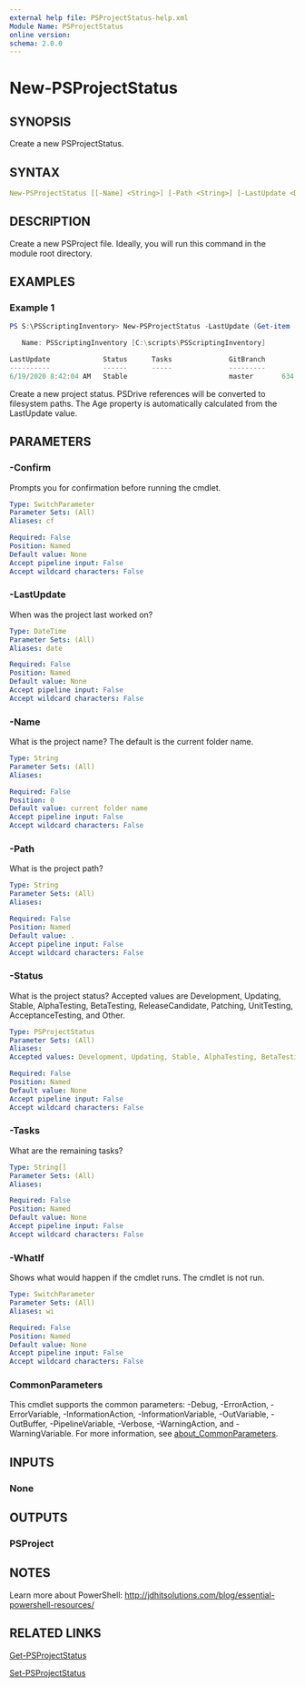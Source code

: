```yaml
---
external help file: PSProjectStatus-help.xml
Module Name: PSProjectStatus
online version:
schema: 2.0.0
---
```


# New-PSProjectStatus

## SYNOPSIS

Create a new PSProjectStatus.

## SYNTAX

```yaml
New-PSProjectStatus [[-Name] <String>] [-Path <String>] [-LastUpdate <DateTime>] [-Tasks <String[]>] [-Status <PSProjectStatus>] [-WhatIf] [-Confirm] [<CommonParameters>]
```

## DESCRIPTION

Create a new PSProject file. Ideally, you will run this command in the module root directory.

## EXAMPLES

### Example 1

```powershell
PS S:\PSScriptingInventory> New-PSProjectStatus -LastUpdate (Get-item .\PSScriptingInventory.psd1).lastwritetime -Status Stable

   Name: PSScriptingInventory [C:\scripts\PSScriptingInventory]

LastUpdate             Status      Tasks              GitBranch          Age
----------             ------      -----              ---------          ---
6/19/2020 8:42:04 AM   Stable                         master       634.01:13
```

Create a new project status. PSDrive references will be converted to filesystem paths. The Age property is automatically calculated from the LastUpdate value.

## PARAMETERS

### -Confirm

Prompts you for confirmation before running the cmdlet.

```yaml
Type: SwitchParameter
Parameter Sets: (All)
Aliases: cf

Required: False
Position: Named
Default value: None
Accept pipeline input: False
Accept wildcard characters: False
```

### -LastUpdate

When was the project last worked on?

```yaml
Type: DateTime
Parameter Sets: (All)
Aliases: date

Required: False
Position: Named
Default value: None
Accept pipeline input: False
Accept wildcard characters: False
```

### -Name

What is the project name? The default is the current folder name.

```yaml
Type: String
Parameter Sets: (All)
Aliases:

Required: False
Position: 0
Default value: current folder name
Accept pipeline input: False
Accept wildcard characters: False
```

### -Path

What is the project path?

```yaml
Type: String
Parameter Sets: (All)
Aliases:

Required: False
Position: Named
Default value: .
Accept pipeline input: False
Accept wildcard characters: False
```

### -Status

What is the project status? Accepted values are Development, Updating, Stable, AlphaTesting, BetaTesting, ReleaseCandidate, Patching, UnitTesting, AcceptanceTesting, and Other.

```yaml
Type: PSProjectStatus
Parameter Sets: (All)
Aliases:
Accepted values: Development, Updating, Stable, AlphaTesting, BetaTesting, ReleaseCandidate, Patching, UnitTesting, AcceptanceTesting, Other

Required: False
Position: Named
Default value: None
Accept pipeline input: False
Accept wildcard characters: False
```

### -Tasks

What are the remaining tasks?

```yaml
Type: String[]
Parameter Sets: (All)
Aliases:

Required: False
Position: Named
Default value: None
Accept pipeline input: False
Accept wildcard characters: False
```

### -WhatIf

Shows what would happen if the cmdlet runs.
The cmdlet is not run.

```yaml
Type: SwitchParameter
Parameter Sets: (All)
Aliases: wi

Required: False
Position: Named
Default value: None
Accept pipeline input: False
Accept wildcard characters: False
```

### CommonParameters

This cmdlet supports the common parameters: -Debug, -ErrorAction, -ErrorVariable, -InformationAction, -InformationVariable, -OutVariable, -OutBuffer, -PipelineVariable, -Verbose, -WarningAction, and -WarningVariable. For more information, see [about_CommonParameters](http://go.microsoft.com/fwlink/?LinkID=113216).

## INPUTS

### None

## OUTPUTS

### PSProject

## NOTES

Learn more about PowerShell: http://jdhitsolutions.com/blog/essential-powershell-resources/

## RELATED LINKS

[Get-PSProjectStatus](Get-PSProjectStatus.md)

[Set-PSProjectStatus](Set-PSProjectStatus.md)
